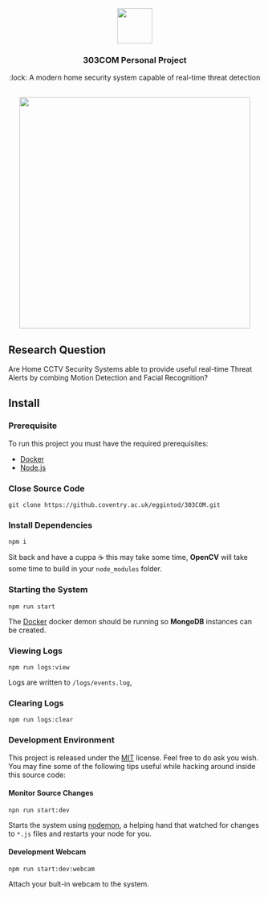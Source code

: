 <div align="center">
	<img width="70" src="https://github.coventry.ac.uk/raw/eggintod/303COM/master/assets/logo.png">
  <h3 align="center">303COM Personal Project</h3>
  <p align="center">:lock: A modern home security system capable of real-time threat detection<p>
  <br>
  <img width="460" align="center" src="https://github.coventry.ac.uk/raw/eggintod/303COM/master/assets/demo.png">
</div>

## Research Question

 Are Home CCTV Security Systems able to provide useful real-time Threat Alerts by combing Motion Detection and Facial Recognition?

## Install

### Prerequisite

To run this project you must have the required prerequisites:

- [Docker](https://www.docker.com/)
- [Node.js](https://nodejs.org/en/)

### Close Source Code

``` shell
git clone https://github.coventry.ac.uk/eggintod/303COM.git
```

### Install Dependencies

``` shell
npm i
```

Sit back and have a cuppa :coffee: this may take some time, **OpenCV** will take some time to build in your `node_modules` folder.

### Starting the System

``` shell
npm run start
```

The [Docker](https://www.docker.com/) docker demon should be running so **MongoDB** instances can be created.

### Viewing Logs

``` shell
npm run logs:view
```

Logs are written to `/logs/events.log`,

### Clearing Logs

``` shell
npm run logs:clear
```

### Development Environment

This project is released under the [MIT](https://github.coventry.ac.uk/eggintod/303COM/blob/master/LICENSE) license. Feel free to do ask you wish. You may fine some of the following tips useful while hacking around inside this source code:

#### Monitor Source Changes

```shell
npn run start:dev
```

Starts the system using [nodemon](https://github.com/remy/nodemon/), a helping hand that watched for changes to `*.js` files and restarts your node for you.

#### Development Webcam

```shell
npm run start:dev:webcam
```

Attach your bult-in webcam to the system. 
